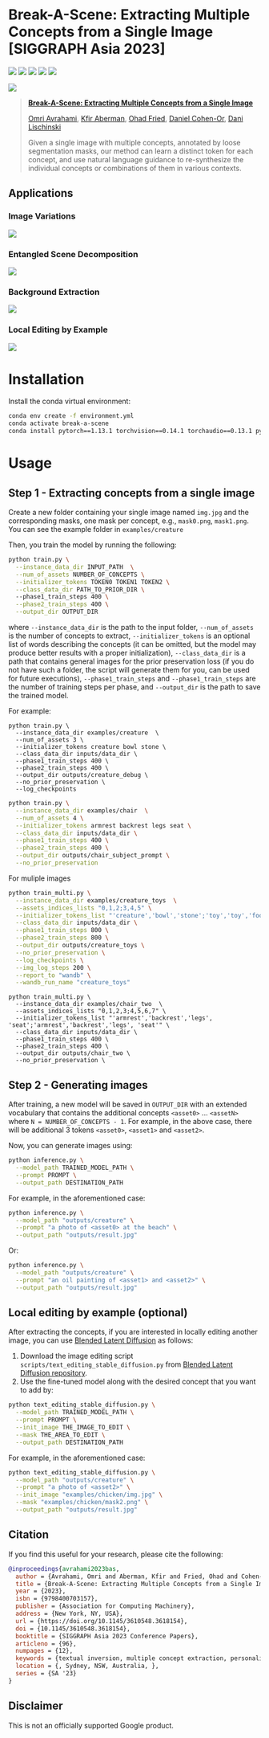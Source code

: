 # Break-A-Scene: Extracting Multiple Concepts from a Single Image [SIGGRAPH Asia 2023]
<a href="https://omriavrahami.com/break-a-scene/"><img src="https://img.shields.io/static/v1?label=Project&message=Website&color=blue"></a>
<a href="https://www.youtube.com/watch?v=-9EA-BhizgM"><img src="https://img.shields.io/static/v1?label=YouTube&message=Video&color=orange"></a>
<a href="https://arxiv.org/abs/2305.16311"><img src="https://img.shields.io/badge/arXiv-2305.16311-b31b1b.svg"></a>
<a href="https://www.apache.org/licenses/LICENSE-2.0.txt"><img src="https://img.shields.io/badge/License-Apache-yellow"></a>
<a href="https://pytorch.org/"><img src="https://img.shields.io/badge/PyTorch->=1.13.0-Red?logo=pytorch"></a>

<a href="https://omriavrahami.com/break-a-scene/"><img src="docs/teaser.gif" /></a>

> <a href="https://omriavrahami.com/break-a-scene/">**Break-A-Scene: Extracting Multiple Concepts from a Single Image**</a>
>
> <a href="https://omriavrahami.com/">Omri Avrahami</a>,
<a href="https://kfiraberman.github.io/">Kfir Aberman</a>,
<a href="https://www.ohadf.com/">Ohad Fried</a>,
<a href="https://danielcohenor.com/">Daniel Cohen-Or</a>,
<a href="https://www.cs.huji.ac.il/~danix/">Dani Lischinski</a>
>
> Given a single image with multiple concepts, annotated by loose segmentation masks, our method can learn a distinct token for each concept, and use natural language guidance to re-synthesize the individual concepts or combinations of them in various contexts.

## Applications

### Image Variations
<img src="docs/variations.jpg"/>

### Entangled Scene Decomposition
<img src="docs/entangled_scene_decomposition.jpg"/>

### Background Extraction
<img src="docs/background_extraction.jpg"/>

### Local Editing by Example
<img src="docs/local_editing.jpg"/>

# Installation
Install the conda virtual environment:
```bash
conda env create -f environment.yml
conda activate break-a-scene
conda install pytorch==1.13.1 torchvision==0.14.1 torchaudio==0.13.1 pytorch-cuda=11.7 -c pytorch -c nvidia
```

# Usage

## Step 1 - Extracting concepts from a single image
Create a new folder containing your single image named `img.jpg` and the corresponding masks, one mask per concept, e.g., `mask0.png`, `mask1.png`. You can see the example folder in `examples/creature`

Then, you train the model by running the following:
```bash
python train.py \
  --instance_data_dir INPUT_PATH  \
  --num_of_assets NUMBER_OF_CONCEPTS \
  --initializer_tokens TOKEN0 TOKEN1 TOKEN2 \
  --class_data_dir PATH_TO_PRIOR_DIR \ 
  --phase1_train_steps 400 \
  --phase2_train_steps 400 \
  --output_dir OUTPUT_DIR
```
where `--instance_data_dir` is the path to the input folder, `--num_of_assets` is the number of concepts to extract, `--initializer_tokens` is an optional list of words describing the concepts (it can be omitted, but the model may produce better results with a proper initialization), `--class_data_dir` is a path that contains general images for the prior preservation loss (if you do not have such a folder, the script will generate them for you, can be used for future executions), `--phase1_train_steps` and `--phase1_train_steps` are the number of training steps per phase, and `--output_dir` is the path to save the trained model.

For example:
```
python train.py \
  --instance_data_dir examples/creature  \
  --num_of_assets 3 \
  --initializer_tokens creature bowl stone \
  --class_data_dir inputs/data_dir \
  --phase1_train_steps 400 \
  --phase2_train_steps 400 \
  --output_dir outputs/creature_debug \
  --no_prior_preservation \
  --log_checkpoints
```
```bash
python train.py \
  --instance_data_dir examples/chair  \
  --num_of_assets 4 \
  --initializer_tokens armrest backrest legs seat \
  --class_data_dir inputs/data_dir \
  --phase1_train_steps 400 \
  --phase2_train_steps 400 \
  --output_dir outputs/chair_subject_prompt \
  --no_prior_preservation
```
For muliple images
```bash
python train_multi.py \
  --instance_data_dir examples/creature_toys  \
  --assets_indices_lists "0,1,2;3,4,5" \
  --initializer_tokens_list "'creature','bowl','stone';'toy','toy','football'" \
  --class_data_dir inputs/data_dir \
  --phase1_train_steps 800 \
  --phase2_train_steps 800 \
  --output_dir outputs/creature_toys \
  --no_prior_preservation \
  --log_checkpoints \
  --img_log_steps 200 \
  --report_to "wandb" \
  --wandb_run_name "creature_toys"
```

```
python train_multi.py \
  --instance_data_dir examples/chair_two  \
  --assets_indices_lists "0,1,2,3;4,5,6,7" \
  --initializer_tokens_list "'armrest','backrest','legs', 'seat';'armrest','backrest','legs', 'seat'" \
  --class_data_dir inputs/data_dir \
  --phase1_train_steps 400 \
  --phase2_train_steps 400 \
  --output_dir outputs/chair_two \
  --no_prior_preservation \
```

## Step 2 - Generating images
After training, a new model will be saved in `OUTPUT_DIR` with an extended vocabulary that contains the additional concepts `<asset0>` ... `<assetN>` where `N = NUMBER_OF_CONCEPTS - 1`. For example, in the above case, there will be additional 3 tokens `<asset0>`, `<asset1>` and `<asset2>`.

Now, you can generate images using:
```bash
python inference.py \
  --model_path TRAINED_MODEL_PATH \
  --prompt PROMPT \
  --output_path DESTINATION_PATH
```

For example, in the aforementioned case:
```bash
python inference.py \
  --model_path "outputs/creature" \
  --prompt "a photo of <asset0> at the beach" \
  --output_path "outputs/result.jpg"
```

Or:
```bash
python inference.py \
  --model_path "outputs/creature" \
  --prompt "an oil painting of <asset1> and <asset2>" \
  --output_path "outputs/result.jpg"
```

## Local editing by example (optional)

After extracting the concepts, if you are interested in locally editing another image, you can use [Blended Latent Diffusion](https://omriavrahami.com/blended-latent-diffusion-page/) as follows:
1. Download the image editing script `scripts/text_editing_stable_diffusion.py` from [Blended Latent Diffusion repository](https://github.com/omriav/blended-latent-diffusion).
2. Use the fine-tuned model along with the desired concept that you want to add by:
```bash
python text_editing_stable_diffusion.py \
  --model_path TRAINED_MODEL_PATH \
  --prompt PROMPT \
  --init_image THE_IMAGE_TO_EDIT \
  --mask THE_AREA_TO_EDIT \
  --output_path DESTINATION_PATH
```

For example, in the aforementioned case:
```bash
python text_editing_stable_diffusion.py \
  --model_path "outputs/creature" \
  --prompt "a photo of <asset2>" \
  --init_image "examples/chicken/img.jpg" \
  --mask "examples/chicken/mask2.png" \
  --output_path "outputs/result.jpg"
```

## Citation
If you find this useful for your research, please cite the following:
```bibtex
@inproceedings{avrahami2023bas,
  author = {Avrahami, Omri and Aberman, Kfir and Fried, Ohad and Cohen-Or, Daniel and Lischinski, Dani},
  title = {Break-A-Scene: Extracting Multiple Concepts from a Single Image},
  year = {2023},
  isbn = {9798400703157},
  publisher = {Association for Computing Machinery},
  address = {New York, NY, USA},
  url = {https://doi.org/10.1145/3610548.3618154},
  doi = {10.1145/3610548.3618154},        
  booktitle = {SIGGRAPH Asia 2023 Conference Papers},
  articleno = {96},
  numpages = {12},
  keywords = {textual inversion, multiple concept extraction, personalization},
  location = {, Sydney, NSW, Australia, },
  series = {SA '23}
}
```

## Disclaimer

This is not an officially supported Google product.